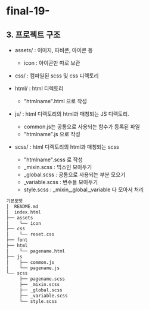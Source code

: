 # final-19-

## <span id="tree">3. 프로젝트 구조</span>
- assets/ : 이미지, 파비콘, 아이콘 등
	- icon : 아이콘만 따로 보관

- css/ : 컴파일된 scss 및 css 디렉토리

- html/ : html 디렉토리
  - "htmlname".html 으로 작성

- js/ : html 디렉토리의 html과 매칭되는 JS 디렉토리. 
  - common.js는 공통으로 사용되는 함수가 등록된 파일
  - "htmlname".js 으로 작성

- scss/ : html 디렉토리의 html과 매칭되는 scss
  - "htmlname".scss 로 작성
  - _mixin.scss : 믹스인 모아두기
  - _global.scss : 공통으로 사용되는 부분 모으기
  - _variable.scss : 변수들 모아두기
  - style.scss : _mixin,_global,_variable 다 모아서 처리

```bash
기본포맷
│  README.md
│  index.html
├── assets
│    └── icon
├── css
│    └── reset.css
├── font
├── html
│    └── pagename.html
├── js
│    ├── common.js
│    └── pagename.js
└── scss
     ├── pagename.scss
     ├── _mixin.scss 
     ├── _global.scss
     ├── _variable.scss
     └── style.scss
```
